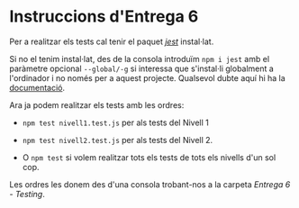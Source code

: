 # Instruccions d'Entrega 6

Per a realitzar els tests cal tenir el paquet [_jest_](https://jestjs.io/) instal·lat.

Si no el tenim instal·lat, des de la consola introduïm `npm i jest` amb el paràmetre opcional `--global/-g` si interessa que s'instal·li globalment a l'ordinador i no només per a aquest projecte. 
Qualsevol dubte aquí hi ha la [documentació](https://jestjs.io/docs/getting-started).

Ara ja podem realitzar els tests amb les ordres:

- `npm test nivell1.test.js` per als tests del Nivell 1

- `npm test nivell2.test.js` per als tests del Nivell 2.

- O `npm test` si volem realitzar tots els tests de tots els nivells d'un sol cop.

Les ordres les donem des d'una consola trobant-nos a la carpeta _Entrega 6 - Testing_.